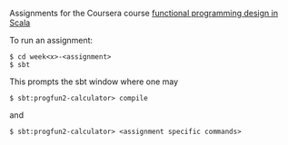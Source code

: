 Assignments for the Coursera course [functional programming design in Scala](https://www.coursera.org/learn/scala-functional-program-design/home/week/1)

To run an assignment:

```
$ cd week<x>-<assignment>
$ sbt
```

This prompts the sbt window where one may 

```
$ sbt:progfun2-calculator> compile
```
and 
```
$ sbt:progfun2-calculator> <assignment specific commands>
```
